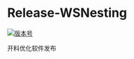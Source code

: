 # Release-WSNesting

[![版本号](https://img.shields.io/badge/release-2.2.1.3-blue.svg?style=flat-square)](https://github.com/WangShiSoftware/Release-WSNesting/releases)

开料优化软件发布
